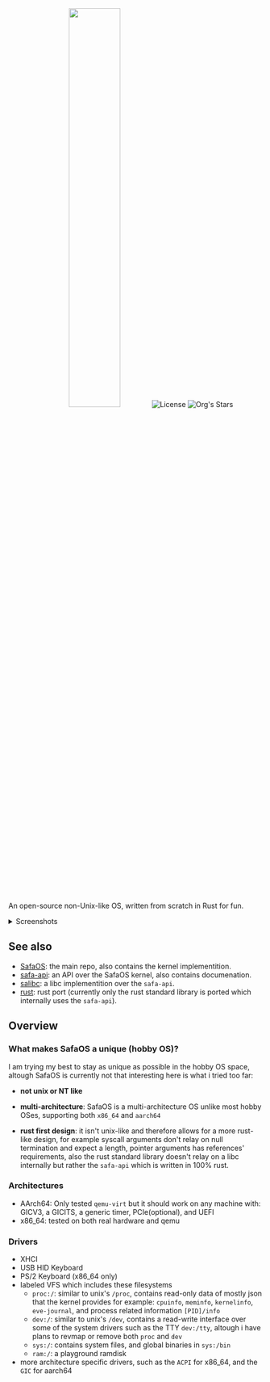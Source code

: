 <div align="center">
<img src="https://repository-images.githubusercontent.com/825143915/95735661-0205-4029-97d5-fcfa347c8067" width="45%" height="45%>


# 

[![License](https://img.shields.io/github/license/SafaOS/SafaOS?color=red)](https://github.com/SafaOS/SafaOS/blob/main/LICENSE) ![Org's Stars](https://img.shields.io/github/stars/SafaOS?style=flat-square)
</div>

An open-source non-Unix-like OS, written from scratch in Rust for fun.
<details>
  <summary>Screenshots</summary>

  ## Screenshots
  ![aarch64](https://safiworks.github.io/imgs/screenshots/SafaOS-3.0.1-aarch64.png "aarch64 on v0.3.1")

  ![real-hardware](https://safiworks.github.io/imgs/screenshots/SafaOS-3.0.1-rlhw.jpg "real hardware running v0.3.1 with a connected USB Keyboard")  

  ![x86_64](https://safiworks.github.io/imgs/screenshots/SafaOS-3.0.1-x86_64.png "x86_64 on v0.3.1")

  ![running lua](https://safiworks.github.io/imgs/screenshots/SafaOS070525.png "running lua on v0.2.1")

  ![running tests](https://safiworks.github.io/imgs/screenshots/SafaOS-3.0.1-tests.png "running tests on v0.3.1")
</details>

## See also
- [SafaOS](https://github.com/SafaOS/SafaOS): the main repo, also contains the kernel implementition.
- [safa-api](https://github.com/SafaOS/safa-api): an API over the SafaOS kernel, also contains documenation.
- [salibc](https://github.com/SafaOS/libc): a libc implementition over the `safa-api`.
- [rust](https://github.com/SafaOS/rust/tree/stable): rust port (currently only the rust standard library is ported which internally uses the `safa-api`).

## Overview
### What makes SafaOS a unique (hobby OS)?
I am trying my best to stay as unique as possible in the hobby OS space, altough SafaOS is currently not that interesting here is what i tried too far:

- **not unix or NT like**
- **multi-architecture**:
SafaOS is a multi-architecture OS unlike most hobby OSes, supporting both `x86_64` and `aarch64`

- **rust first design**:
it isn't unix-like and therefore allows for a more rust-like design, for example syscall arguments don't relay on null termination and expect a length, pointer arguments has references' requirements, also the rust standard library doesn't relay on a libc internally but rather the `safa-api` which is written in 100% rust.

### Architectures
- AArch64: Only tested `qemu-virt` but it should work on any machine with: GICV3, a GICITS, a generic timer, PCIe(optional), and UEFI
- x86_64: tested on both real hardware and qemu

### Drivers
- XHCI
- USB HID Keyboard
- PS/2 Keyboard (x86_64 only)
- labeled VFS which includes these filesystems
  - `proc:/`: similar to unix's `/proc`, contains read-only data of mostly json that the kernel provides for example: `cpuinfo`, `meminfo`, `kernelinfo`, `eve-journal`, and process related information `[PID]/info`
  - `dev:/`: similar to unix's `/dev`, contains a read-write interface over some of the system drivers such as the TTY `dev:/tty`, altough i have plans to revmap or remove both `proc` and `dev` 
  - `sys:/`: contains system files, and global binaries in `sys:/bin`
  - `ram:/`: a playground ramdisk
- more architecture specific drivers, such as the `ACPI` for x86_64, and the `GIC` for aarch64
